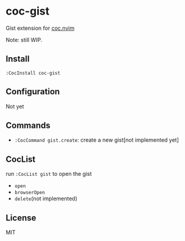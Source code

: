# coc-gist

Gist extension for [coc.nvim](https://github.com/neoclide/coc.nvim)

Note: still WIP.

## Install

```
:CocInstall coc-gist
```

## Configuration

Not yet

## Commands

- `:CocCommand gist.create`: create a new gist[not implemented yet]

## CocList

run `:CocList gist` to open the gist

- `open`
- `browserOpen`
- `delete`(not implemented)

## License

MIT
